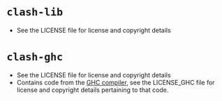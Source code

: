 # `clash-lib`
  * See the LICENSE file for license and copyright details

# `clash-ghc`
  * See the LICENSE file for license and copyright details
  * Contains code from the [GHC compiler](http://haskell.org/ghc), see the
    LICENSE_GHC file for license and copyright details pertaining to that code.
